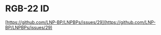 # RGB-22 ID

[https://github.com/LNP-BP/LNPBPs/issues/29](https://github.com/LNP-BP/LNPBPs/issues/29)